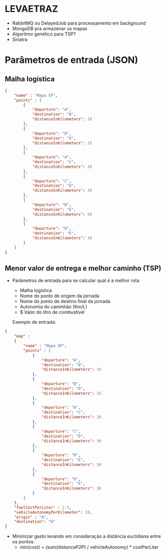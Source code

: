 
LEVAETRAZ
=======================

- RabbitMQ ou DelayedJob para processamento em background
- MongoDB pra armazenar os mapas
- Algoritmo genético para TSP?
- Sinatra


# Parâmetros de entrada (JSON)

## Malha logística

```json
{
	"name" : "Mapa SP",
	"points" : [
		{
			"departure": "A", 
			"destination": "B",
			"distanceInKilometers": 10 
		},
		{
			"departure": "B",
			"destination": "D",
			"distanceInKilometers": 15 
		},
		{
			"departure": "A",
			"destination": "C",
			"distanceInKilometers": 20 
		},
		{
			"departure": "C",
			"destination": "D",
			"distanceInKilometers": 30 
		},
		{
			"departure": "B",
			"destination": "E",
			"distanceInKilometers": 50 
		},
		{
			"departure": "D",
			"destination": "E",
			"distanceInKilometers": 30 
		}
	]
}
```

## Menor valor de entrega e melhor caminho (TSP)

- Parâmetros de entrada para se calcular qual é a melhor rota
  * Malha logística
  * Nome do ponto de origem da jornada
  * Nome do ponto de destino final da jornada
  * Autonomia do caminhão (Km/L)
  * $ Valor do litro de combustível


  Exemplo de entrada: 
 
```json
{
	"map" : 
	{
		"name" : "Mapa SP",
		"points" : [
			{
				"departure": "A", 
				"destination": "B",
				"distanceInKilometers": 10 
			},
			{
				"departure": "B",
				"destination": "D",
				"distanceInKilometers": 15 
			},
			{
				"departure": "A",
				"destination": "C",
				"distanceInKilometers": 20 
			},
			{
				"departure": "C",
				"destination": "D",
				"distanceInKilometers": 30 
			},
			{
				"departure": "B",
				"destination": "E",
				"distanceInKilometers": 50 
			},
			{
				"departure": "D",
				"destination": "E",
				"distanceInKilometers": 30 
			}
		]
	},
	"fuelCostPerLiter" : 2.5,
	"vehicleAutonomyPerKilometer": 10,
	"origin" : "A",
	"destination": "D"
}
```

- Minimizar gasto levando em consideração a distância euclidiana entre os pontos:
  * min(cost) = (sum(distanceP2P) / vehicleAutonomy) * costPerLiter